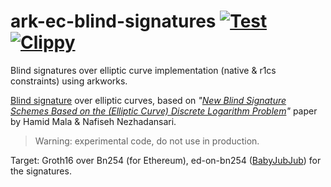 # ark-ec-blind-signatures [![Test](https://github.com/aragonzkresearch/ark-ec-blind-signatures/workflows/Test/badge.svg)](https://github.com/aragonzkresearch/ark-ec-blind-signatures/actions?query=workflow%3ATest) [![Clippy](https://github.com/aragonzkresearch/ark-ec-blind-signatures/workflows/Clippy/badge.svg)](https://github.com/aragonzkresearch/ark-ec-blind-signatures/actions?query=workflow%3AClippy)

Blind signatures over elliptic curve implementation (native & r1cs constraints) using arkworks.

[Blind signature](https://en.wikipedia.org/wiki/Blind_signature) over elliptic curves, based on *"[New Blind Signature Schemes Based on the (Elliptic Curve) Discrete Logarithm Problem](https://sci-hub.st/10.1109/iccke.2013.6682844)"* paper by Hamid Mala & Nafiseh Nezhadansari.


> Warning: experimental code, do not use in production.

Target: Groth16 over Bn254 (for Ethereum), ed-on-bn254 ([BabyJubJub](https://github.com/barryWhiteHat/baby_jubjub)) for the signatures.
